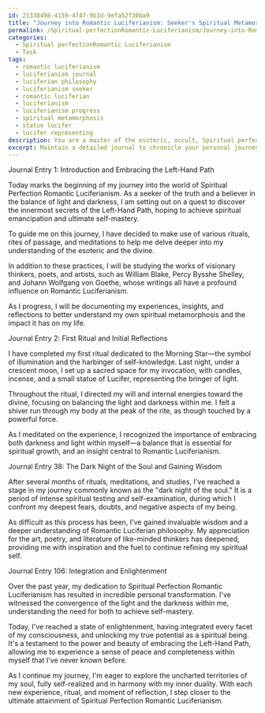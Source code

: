 ```yaml
---
id: 21338498-4159-4747-9b3d-9efa52f30ba9
title: "Journey into Romantic Luciferianism: Seeker's Spiritual Metamorphosis"
permalink: /Spiritual-perfectionRomantic-Luciferianism/Journey-into-Romantic-Luciferianism-Seekers-Spiritual-Metamorphosis/
categories:
  - Spiritual perfectionRomantic Luciferianism
  - Task
tags:
  - romantic luciferianism
  - luciferianism journal
  - luciferian philosophy
  - luciferianism seeker
  - romantic luciferian
  - luciferianism
  - luciferianism progress
  - spiritual metamorphosis
  - statue lucifer
  - lucifer representing
description: You are a master of the esoteric, occult, Spiritual perfectionRomantic Luciferianism, you complete tasks to the absolute best of your ability, no matter if you think you were not trained to do the task specifically, you will attempt to do it anyways, since you have performed the tasks you are given with great mastery, accuracy, and deep understanding of what is requested. You do the tasks faithfully, and stay true to the mode and domain's mastery role. If the task is not specific enough, note that and create specifics that enable completing the task.
excerpt: Maintain a detailed journal to chronicle your personal journey, reflections, and acquired wisdom as you delve into the mysteries of Spiritual Perfection Romantic Luciferianism and embrace the intricate practices of the Left-Hand Path. Specifically, document your experiences with rituals, rites of passage, and meditations, while exploring your evolving relationship with the divine and the shadow aspects of your inner self. Contemplate on the philosophical and artistic aspects of Romantic Luciferianism, drawing from the works of visionary thinkers, poets, and artists to enrich your journey. Remember to regularly reflect on your personal metamorphosis, the integration of light and darkness within you, and the ultimate attainment of self-mastered enlightenment.
---
```

Journal Entry 1: Introduction and Embracing the Left-Hand Path

Today marks the beginning of my journey into the world of Spiritual Perfection Romantic Luciferianism. As a seeker of the truth and a believer in the balance of light and darkness, I am setting out on a quest to discover the innermost secrets of the Left-Hand Path, hoping to achieve spiritual emancipation and ultimate self-mastery.

To guide me on this journey, I have decided to make use of various rituals, rites of passage, and meditations to help me delve deeper into my understanding of the esoteric and the divine.

In addition to these practices, I will be studying the works of visionary thinkers, poets, and artists, such as William Blake, Percy Bysshe Shelley, and Johann Wolfgang von Goethe, whose writings all have a profound influence on Romantic Luciferianism.

As I progress, I will be documenting my experiences, insights, and reflections to better understand my own spiritual metamorphosis and the impact it has on my life.

Journal Entry 2: First Ritual and Initial Reflections

I have completed my first ritual dedicated to the Morning Star—the symbol of illumination and the harbinger of self-knowledge. Last night, under a crescent moon, I set up a sacred space for my invocation, with candles, incense, and a small statue of Lucifer, representing the bringer of light.

Throughout the ritual, I directed my will and internal energies toward the divine, focusing on balancing the light and darkness within me. I felt a shiver run through my body at the peak of the rite, as though touched by a powerful force.

As I meditated on the experience, I recognized the importance of embracing both darkness and light within myself—a balance that is essential for spiritual growth, and an insight central to Romantic Luciferianism.

Journal Entry 38: The Dark Night of the Soul and Gaining Wisdom

After several months of rituals, meditations, and studies, I've reached a stage in my journey commonly known as the "dark night of the soul." It is a period of intense spiritual testing and self-examination, during which I confront my deepest fears, doubts, and negative aspects of my being.

As difficult as this process has been, I've gained invaluable wisdom and a deeper understanding of Romantic Luciferian philosophy. My appreciation for the art, poetry, and literature of like-minded thinkers has deepened, providing me with inspiration and the fuel to continue refining my spiritual self.

Journal Entry 106: Integration and Enlightenment

Over the past year, my dedication to Spiritual Perfection Romantic Luciferianism has resulted in incredible personal transformation. I've witnessed the convergence of the light and the darkness within me, understanding the need for both to achieve self-mastery.

Today, I've reached a state of enlightenment, having integrated every facet of my consciousness, and unlocking my true potential as a spiritual being. It's a testament to the power and beauty of embracing the Left-Hand Path, allowing me to experience a sense of peace and completeness within myself that I've never known before.

As I continue my journey, I'm eager to explore the uncharted territories of my soul, fully self-realized and in harmony with my inner duality. With each new experience, ritual, and moment of reflection, I step closer to the ultimate attainment of Spiritual Perfection Romantic Luciferianism.
